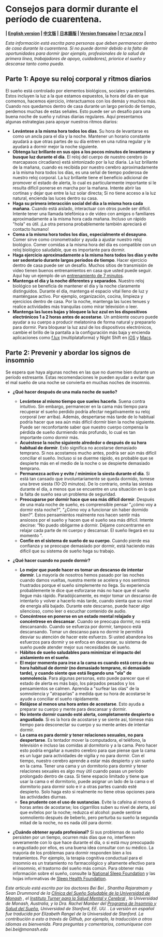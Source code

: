 # Consejos para dormir durante el período de cuarentena.

**| [English version](https://github.com/beisci/SleepInfo/blob/master/sleep_in_isolation.md) | [中文版](https://github.com/beisci/SleepInfo/blob/master/sleep_in_isolation_cn.md) | [日本語版](https://github.com/beisci/SleepInfo/blob/master/sleep_in_isolation_jp.md) | [Version française](https://github.com/beisci/SleepInfo/blob/master/sleep_in_isolation_fr.md) | [גרסה עברית](https://github.com/beisci/SleepInfo/blob/master/sleep_in_isolation_he.md) |**

_Esta información está escrita para personas que deben permanecer dentro de casa durante la cuarentena. Si no puede dormir debido a la falta de oportunidades para dormir (por ejemplo, profesionales de la salud de primera línea, trabajadores de apoyo, cuidadores), priorice el sueño y descanse tanto como pueda._

## Parte 1: Apoye su reloj corporal y ritmos diarios
El sueño está controlado por elementos biológicos, sociales y ambientales. Estos incluyen la luz a la que estamos expuestos, la hora del día en que comemos, hacemos ejercicio, interactuamos con los demás y muchos más. Cuando nos quedamos dentro de casa durante un largo período de tiempo, perdemos muchas de estas señales. Esto puede ser un desafío para una buena noche de sueño y rutinas diarias regulares. Aquí presentamos algunas estrategias para apoyar nuestros ritmos diarios:
- **Levántese a la misma hora todos los días**. Su hora de levantarse es como un ancla para el día y la noche. Mantener un horario constante ayudará a que otras partes de su día entren en una rutina regular y le ayudará a dormir mejor la noche siguiente.
- **Obtenga luz brillante en sus ojos a los pocos minutos de levantarse y busque luz durante el día**. El reloj del cuerpo de nuestro cerebro (o marcapasos circadiano) está sintonizado por la luz diaria. La luz brillante de la mañana, cuando es recibida por nuestro cerebro aproximadamente a la misma hora todos los días, es una señal de tiempo poderosa de nuestro reloj corporal. La luz brillante tiene el beneficio adicional de promover el estado de alerta, lo cual es particularmente importante si le resulta difícil ponerse en marcha por la mañana. Intente abrir las cortinas y dejar que entre la luz solar directa; Si no tiene acceso a la luz natural, encienda las luces dentro su casa.
- **Haga su primera interacción social del día a la misma hora cada mañana**. Cuando está aislado, interactuar con otros puede ser difícil. Intente tener una llamada telefónica o de video con amigos o familiares aproximadamente a la misma hora cada mañana. Incluso un rápido "hola" es útil. ¡La otra persona probablemente también apreciará el contacto humano!
- **Coma a la misma hora todos los días, especialmente el desayuno**. Comer sirve como cronometrador y ayuda a ajustar nuestro reloj biológico. Comer comidas a la misma hora del día es compatible con un reloj biológico saludable, que es importante para dormir.
- **Haga ejercicio aproximadamente a la misma hora todos los días y evite ser sedentario durante largos períodos de tiempo**. Hacer ejercicio dentro de casa puede ser un desafío. Muchos sitios de transmisión de video tienen buenos entrenamientos en casa que usted puede seguir. Aquí hay un ejemplo de un [entrenamiento de 7 minutos](https://www.youtube.com/watch?v=ECxYJcnvyMw). 
- **Mantenga el día y la noche diferentes y separados**. Nuestro reloj biológico se beneficia de mantener el día y la noche claramente distinguidos. Durante el día, mantenga el espacio vital lleno de luz y manténgase activo. Por ejemplo, organización, cocina, limpieza y ejercicios dentro de casa. Por la noche, mantenga las luces tenues y realice actividades más tranquilas como mirar televisión o leer.
- **Mantenga las luces bajas y bloquee la luz azul en los dispositivos electrónicos 1 a 2 horas antes de acostarse**. Un ambiente oscuro puede ayudar a su cuerpo a producir melatonina de forma natural y prepararlo para dormir. Para bloquear la luz azul de los dispositivos electrónicos, cambie el brillo de la pantalla a la configuración más baja y encienda aplicaciones como [f.lux](https://justgetflux.com/) (multiplataforma) y Night Shift en [iOS](https://support.apple.com/en-au/HT207570) y [Macs](https://support.apple.com/en-au/HT207513).     

## Parte 2: Prevenir y abordar los signos de insomnio
Se espera que haya algunas noches en las que no duerme bien durante un período estresante. Estas recomendaciones le pueden ayudar a evitar que el mal sueño de una noche se convierta en muchas noches de insomnio.
- **¿Qué hacer después de una mala noche de sueño?**
	- **Levántese al mismo tiempo que sueles hacerlo**. Suena contra intuitivo. Sin embargo, permanecer en la cama más tiempo para recuperar el sueño perdido podría afectar negativamente su reloj corporal (ver arriba). Además, despertarse más tarde de lo habitual podría hacer que sea aún más difícil dormir bien la noche siguiente. Puede ser reconfortante saber que nuestro cuerpo compensa la pérdida de sueño durmiendo más profundo, lo cual es tan importante como dormir más. 
	- **Acuéstese la noche siguiente alrededor o después de su hora habitual de dormir**. Esto significa no acostarse demasiado temprano. Si nos acostamos mucho antes, podría ser aún más difícil conciliar el sueño. Incluso si se duerme rápido, es probable que se despierte más en el medio de la noche o se despierte demasiado temprano. 
	- **Permanezca activo y evite / minimice la siesta durante el día**. Si está tan cansado que involuntariamente se queda dormido, tomese una breve siesta (10-20 minutos). De lo contrario, omita las siestas durante el día, a menos que se encuentre en una situación en la que la falta de sueño sea un problema de seguridad.
	- **Preocuparse por dormir hace que sea más difícil dormir**. Después de una mala noche de sueño, es comprensible pensar "¿cómo voy a dormir esta noche?", "¿Cómo voy a funcionar sin haber dormido bien?". Estos pensamientos realmente nos hacen sentir más ansiosos por el sueño y hacen que el sueño sea más difícil. Intente decirse: “No puedo obligarme a dormir. Déjame concentrarme en relajar cada parte de mi cuerpo y descansar. El sueño llegará en su momento ".
	- **Confíe en el sistema de sueño de su cuerpo**. Cuando pierde esa confianza y se preocupe demasiado por dormir, está haciendo más difícil que su sistema de sueño haga su trabajo.

- **¿Qué hacer cuando no puede dormir?**
	- **Lo mejor que puede hacer es tomar un descanso de intentar dormir**. La mayoría de nosotros hemos pasado por las noches cuando damos vueltas, nuestra mente se acelera y nos sentimos frustrados porque el sueño simplemente no llega. Su experiencia probablemente le dice que esforzarse más no hace que el sueño llegue más rápido. Paradójicamente, es mejor tomar un descanso de intentarlo y volver a hacerlo más tarde, cuando sienta que su nivel de energía allá bajado. Durante este descanso, puede hacer algo silencioso, como leer o escuchar contenido de audio.
	- **Concéntrese en ponerse en un estado mental relajado y concéntrese en descansar**. Cuando se preocupa dormir, no está descansando. Cuando se esfuerza por dormir, tampoco está descansando. Tomar un descanso para no dormir le permitirá desviar su atención de hacer este esfuerzo. Si usted abandona los esfuerzos para dormir y se enfoca en descansar, su sistema de sueño puede atender mejor sus necesidades de sueño.
	- **Hábitos de sueño saludables para minimizar el impacto del aislamiento en el sueño**.
	- **El mejor momento para irse a la cama es cuando está cerca de su hora habitual de dormir (no demasiado temprano, ni demasiado tarde), y cuando siente que está llegando una "ola" de somnolencia**. Para algunas personas, esto puede parecer que el estado de alerta es más bajo, los párpados pesados y los pensamientos se calmen. Aprenda a "surfear las olas" de la somnolencia y "atraparlas" a medida que su hora de acostarse le ayude a conciliar el sueño rápidamente.
	- **Relájese al menos una hora antes de acostarse**. Esto ayuda a preparar su cuerpo y mente para descansar y dormir.
	- **No intente dormir cuando esté alerta, completamente despierto o angustiado**. Si es la hora de acostarse y se siente así, tómese más tiempo para desconectar su cuerpo y su mente antes de intentar dormir.
	- **La cama es para dormir y tener relaciones sexuales, no para despertarse**. Es tentador mover la computadora, el teléfono, la televisión e incluso las comidas al dormitorio y a la cama. Pero hacer esto podría engañar a nuestro cerebro para que piense que la cama es un lugar para actividades de vigilia y no para dormir. Con el tiempo, nuestro cerebro aprende a estar más despierto y sin sueño en la cama. Tener una cama y un dormitorio para dormir y tener relaciones sexuales es algo muy útil cuando pasas un período prolongado dentro de casa. Si tiene espacio limitado y tiene que usar la cama o el dormitorio, puede asignar un lado de la cama o el dormitorio para dormir solo e ir a otras partes cuando esté despierto. Solo haga esto si realmente no tiene otras opciones para las actividades diurnas.
	- **Sea prudente con el uso de sustancias**. Evite la cafeína al menos 6 horas antes de acostarse; los cigarrillos suben su nivel de alerta, así que evítelos por la noche; reduzca el alcohol: puede sentirse somnoliento después de beberlo, pero perturba su sueño la segunda mitad de la noche, no es nada útil para dormir.

- **¿Cuándo obtener ayuda profesional?** Si sus problemas de sueño persisten por un tiempo, ocurren más días que no, interfieren severamente con lo que hace durante el día, o si está muy preocupado o angustiado por ellos, es una buena idea consultar con su médico. La mayoría de los problemas para dormir responden bien a los tratamientos. Por ejemplo, la terapia cognitiva conductual para el insomnio es un tratamiento no farmacológico y altamente efectivo para el insomnio, el trastorno del sueño más común. Para obtener más información sobre el sueño, consulte la [National Sleep Foundation](https://www.sleepfoundation.org/) y las hojas informativas de [Sleep Health Foundation](https://www.sleephealthfoundation.org.au/fact-sheets.html).    

_Este artículo está escrito por los doctores Bei Bei , Shantha Rajaratnam y Sean Drummond de la [Clínica del Sueño Saludable de la Universidad de Monash](https://www.monash.edu/turner-institute/turner-clinics/healthy-sleep-clinic) , el [Instituto Turner para la Salud Mental y Cerebral](https://www.monash.edu/turner-institute) , la Universidad de Monash, Australia, y la Dra. Rachel Manber del [Programa de Insomnio y Salud del Sueño](http://med.stanford.edu/insomnia.html), Universidad de Stanford, EE. UU. . La versión en español fue traducida por Elizabeth Rangel de la Universidad de Stanford. La contribución a esto a través de Github, por ejemplo, la traducción a otros idiomas es bienvenida. Para preguntas y comentarios, comuníquese con bei.bei@monash.edu_
